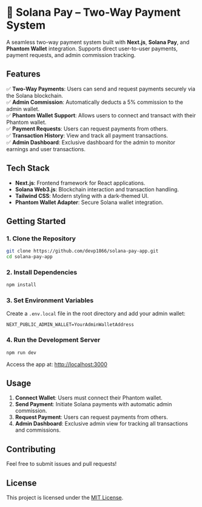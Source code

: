 # 💸 Solana Pay – Two-Way Payment System

A seamless two-way payment system built with **Next.js**, **Solana Pay**, and **Phantom Wallet** integration. Supports direct user-to-user payments, payment requests, and admin commission tracking.

## Features

✅ **Two-Way Payments**: Users can send and request payments securely via the Solana blockchain.  
✅ **Admin Commission**: Automatically deducts a 5% commission to the admin wallet.  
✅ **Phantom Wallet Support**: Allows users to connect and transact with their Phantom wallet.  
✅ **Payment Requests**: Users can request payments from others.  
✅ **Transaction History**: View and track all payment transactions.  
✅ **Admin Dashboard**: Exclusive dashboard for the admin to monitor earnings and user transactions.

## Tech Stack

- **Next.js**: Frontend framework for React applications.
- **Solana Web3.js**: Blockchain interaction and transaction handling.
- **Tailwind CSS**: Modern styling with a dark-themed UI.
- **Phantom Wallet Adapter**: Secure Solana wallet integration.

## Getting Started

### 1. Clone the Repository
```bash
git clone https://github.com/devp1866/solana-pay-app.git
cd solana-pay-app
```

### 2. Install Dependencies
```bash
npm install
```

### 3. Set Environment Variables
Create a `.env.local` file in the root directory and add your admin wallet:

```env
NEXT_PUBLIC_ADMIN_WALLET=YourAdminWalletAddress
```

### 4. Run the Development Server
```bash
npm run dev
```

Access the app at: [http://localhost:3000](http://localhost:3000)

## Usage

1. **Connect Wallet**: Users must connect their Phantom wallet.
2. **Send Payment**: Initiate Solana payments with automatic admin commission.
3. **Request Payment**: Users can request payments from others.
4. **Admin Dashboard**: Exclusive admin view for tracking all transactions and commissions.

## Contributing
Feel free to submit issues and pull requests!

## License
This project is licensed under the [MIT License](LICENSE).

